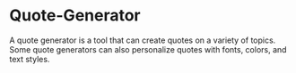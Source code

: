 # Quote-Generator
A quote generator is a tool that can create quotes on a variety of topics. Some quote generators can also personalize quotes with fonts, colors, and text styles.
